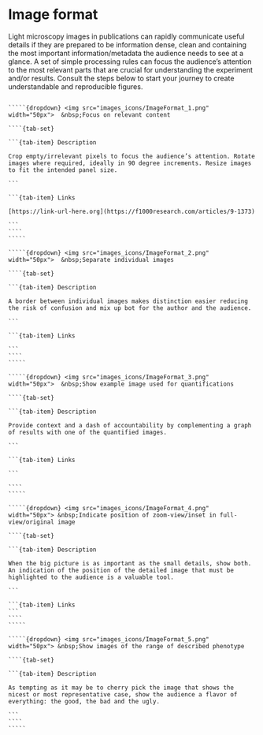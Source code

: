# Image format

Light microscopy images in publications can rapidly communicate useful details if they are prepared to be information dense, clean and containing the most important information/metadata the audience needs to see at a glance. A set of simple processing rules can focus the audience’s attention to the most relevant parts that are crucial for understanding the experiment and/or results. Consult the steps below to start your journey to create understandable and reproducible figures. 

``````{note}

`````{dropdown} <img src="images_icons/ImageFormat_1.png" width="50px">  &nbsp;Focus on relevant content

````{tab-set}

```{tab-item} Description

Crop empty/irrelevant pixels to focus the audience’s attention. Rotate images where required, ideally in 90 degree increments. Resize images to fit the intended panel size.

```

```{tab-item} Links

[https://link-url-here.org](https://f1000research.com/articles/9-1373)

```
````
`````

`````{dropdown} <img src="images_icons/ImageFormat_2.png" width="50px">  &nbsp;Separate individual images

````{tab-set}

```{tab-item} Description

A border between individual images makes distinction easier reducing the risk of confusion and mix up bot for the author and the audience.

```

```{tab-item} Links

```
````
`````

`````{dropdown} <img src="images_icons/ImageFormat_3.png" width="50px">  &nbsp;Show example image used for quantifications

````{tab-set}

```{tab-item} Description

Provide context and a dash of accountability by complementing a graph of results with one of the quantified images.

```

```{tab-item} Links

```

````
`````

`````{dropdown} <img src="images_icons/ImageFormat_4.png" width="50px"> &nbsp;Indicate position of zoom-view/inset in full-view/original image

````{tab-set}

```{tab-item} Description

When the big picture is as important as the small details, show both. An indication of the position of the detailed image that must be highlighted to the audience is a valuable tool.

```

```{tab-item} Links
```
````
`````

`````{dropdown} <img src="images_icons/ImageFormat_5.png" width="50px"> &nbsp;Show images of the range of described phenotype

````{tab-set}

```{tab-item} Description

As tempting as it may be to cherry pick the image that shows the nicest or most representative case, show the audience a flavor of everything: the good, the bad and the ugly.

```
````
`````

``````

<!--Notes which will not be shown on the actual page-->
